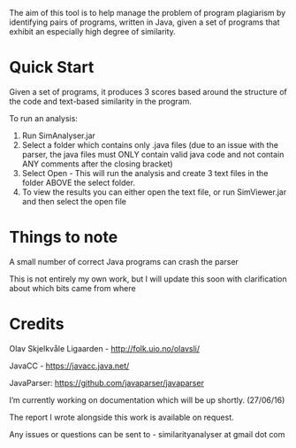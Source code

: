 The aim of this tool is to help manage the problem of program plagiarism by identifying pairs of programs, written in Java, given a set of programs that exhibit an especially high degree of similarity.

# Quick Start
Given a set of programs, it produces 3 scores based around the structure of the code and text-based similarity in the program.

To run an analysis:

1. Run SimAnalyser.jar
2. Select a folder which contains only .java files (due to an issue with the parser, the java files must ONLY contain valid java code and not contain ANY comments after the closing bracket)
3. Select Open - This will run the analysis and create 3 text files in the folder ABOVE the select folder.
4. To view the results you can either open the text file, or run SimViewer.jar and then select the open file

# Things to note
A small number of correct Java programs can crash the parser

This is not entirely my own work, but I will update this soon with clarification about which bits came from where

# Credits

Olav Skjelkvåle Ligaarden - http://folk.uio.no/olavsli/

JavaCC - https://javacc.java.net/

JavaParser: https://github.com/javaparser/javaparser

I’m currently working on documentation which will be up shortly. (27/06/16)

The report I wrote alongside this work is available on request. 

Any issues or questions can be sent to - similarityanalyser at gmail dot com
